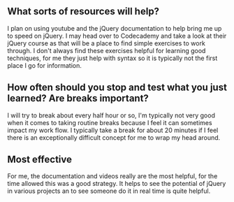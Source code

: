 ## What sorts of resources will help?
I plan on using youtube and the jQuery documentation to help bring me up to speed on jQuery. I may head over to Codecademy and take a look at their jQuery course as that will be a place to find simple exercises to work through. I don't always find these exercises helpful for learning good techniques, for me they just help with syntax so it is typically not the first place I go for information.

## How often should you stop and test what you just learned? Are breaks important?
I will try to break about every half hour or so, I'm typically not very good when it comes to taking routine breaks because I feel it can sometimes impact my work flow. I typically take a break for about 20 minutes if I feel there is an exceptionally difficult concept for me to wrap my head around.

## Most effective
For me, the documentation and videos really are the most helpful, for the time allowed this was a good strategy. It helps to see the potential of jQuery in various projects an to see someone do it in real time is quite helpful.
